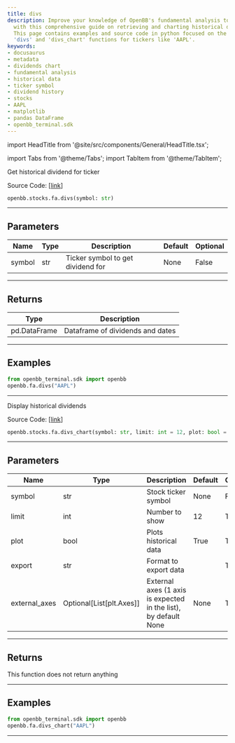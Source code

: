```yaml
---
title: divs
description: Improve your knowledge of OpenBB's fundamental analysis tools for stocks
  with this comprehensive guide on retrieving and charting historical dividend data.
  This page contains examples and source code in python focused on the use of the
  'divs' and 'divs_chart' functions for tickers like 'AAPL'.
keywords:
- docusaurus
- metadata
- dividends chart
- fundamental analysis
- historical data
- ticker symbol
- dividend history
- stocks
- AAPL
- matplotlib
- pandas DataFrame
- openbb_terminal.sdk
---
```


import HeadTitle from '@site/src/components/General/HeadTitle.tsx';

<HeadTitle title="stocks.fa.divs - Reference | OpenBB SDK Docs" />

import Tabs from '@theme/Tabs';
import TabItem from '@theme/TabItem';

<Tabs>
<TabItem value="model" label="Model" default>

Get historical dividend for ticker

Source Code: [[link](https://github.com/OpenBB-finance/OpenBB/tree/main/openbb_terminal/stocks/fundamental_analysis/yahoo_finance_model.py#L256)]

```python
openbb.stocks.fa.divs(symbol: str)
```

---

## Parameters

| Name | Type | Description | Default | Optional |
| ---- | ---- | ----------- | ------- | -------- |
| symbol | str | Ticker symbol to get dividend for | None | False |


---

## Returns

| Type | Description |
| ---- | ----------- |
| pd.DataFrame | Dataframe of dividends and dates |
---

## Examples

```python
from openbb_terminal.sdk import openbb
openbb.fa.divs("AAPL")
```

---

</TabItem>
<TabItem value="view" label="Chart">

Display historical dividends

Source Code: [[link](https://github.com/OpenBB-finance/OpenBB/tree/main/openbb_terminal/stocks/fundamental_analysis/yahoo_finance_view.py#L185)]

```python
openbb.stocks.fa.divs_chart(symbol: str, limit: int = 12, plot: bool = True, export: str = "", external_axes: Optional[List[matplotlib.axes._axes.Axes]] = None)
```

---

## Parameters

| Name | Type | Description | Default | Optional |
| ---- | ---- | ----------- | ------- | -------- |
| symbol | str | Stock ticker symbol | None | False |
| limit | int | Number to show | 12 | True |
| plot | bool | Plots historical data | True | True |
| export | str | Format to export data |  | True |
| external_axes | Optional[List[plt.Axes]] | External axes (1 axis is expected in the list), by default None | None | True |


---

## Returns

This function does not return anything

---

## Examples

```python
from openbb_terminal.sdk import openbb
openbb.fa.divs_chart("AAPL")
```

---

</TabItem>
</Tabs>
